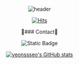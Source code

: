 <div align=center>
  
![header](https://capsule-render.vercel.app/api?type=blur&color=auto&height=300&section=header&text=seoyeon's%20github&fontSize=90&fontColor=d3d3d3)



  
[![Hits](https://hits.seeyoufarm.com/api/count/incr/badge.svg?url=https%3A%2F%2Fgithub.com%2Fgjbae1212%2Fhit-counter)](https://hits.seeyoufarm.com)                    


💬### Contact💬


<img alt="Static Badge" src="https://img.shields.io/badge/-dltj2541%40naver.com-white?style=flat-square&logo=naver&logoColor=white&labelColor=%2303C75A&color=%2303C75A">

[![yeonssseo's GitHub stats](https://github-readme-stats.vercel.app/api?username=yeonssseo)](https://github.com/anuraghazra/github-readme-stats)
